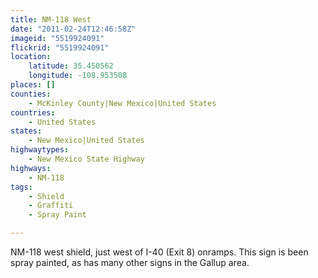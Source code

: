 ```yaml
---
title: NM-118 West
date: "2011-02-24T12:46:58Z"
imageid: "5519924091"
flickrid: "5519924091"
location:
    latitude: 35.450562
    longitude: -108.953508
places: []
counties:
    - McKinley County|New Mexico|United States
countries:
    - United States
states:
    - New Mexico|United States
highwaytypes:
    - New Mexico State Highway
highways:
    - NM-118
tags:
    - Shield
    - Graffiti
    - Spray Paint

---
```

NM-118 west shield, just west of I-40 (Exit 8) onramps.  This sign is been spray painted, as has many other signs in the Gallup area.